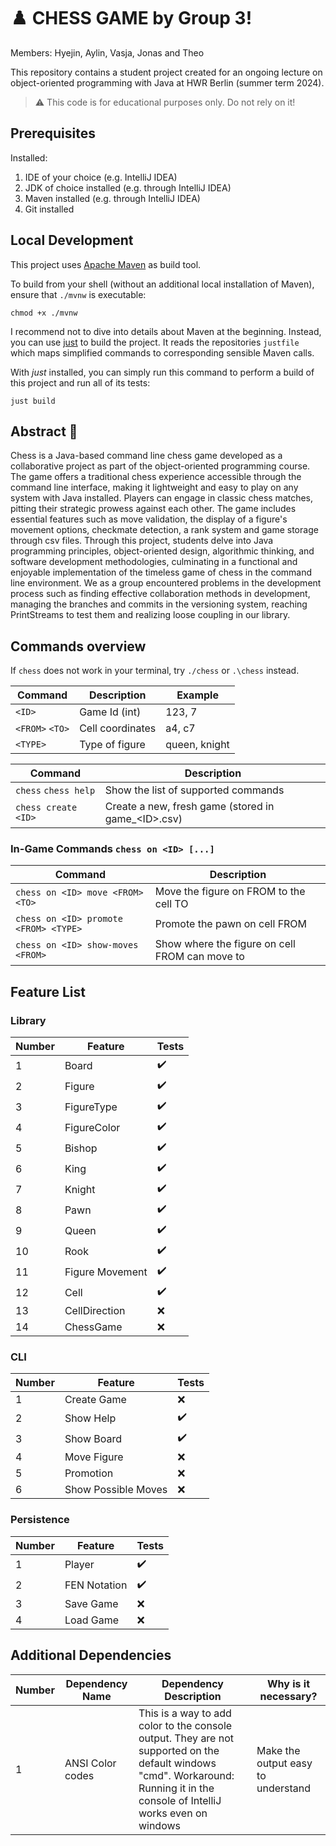 # ♟️ CHESS GAME by Group 3!
Members: Hyejin, Aylin, Vasja, Jonas and Theo

This repository contains a student project created for an ongoing lecture on object-oriented programming
with Java at HWR Berlin (summer term 2024).

> :warning: This code is for educational purposes only. Do not rely on it!

## Prerequisites

Installed:

1. IDE of your choice (e.g. IntelliJ IDEA)
2. JDK of choice installed (e.g. through IntelliJ IDEA)
3. Maven installed (e.g. through IntelliJ IDEA)
4. Git installed

## Local Development

This project uses [Apache Maven](https://maven.apache.org/) as build tool.

To build from your shell (without an additional local installation of Maven), ensure that `./mvnw`
is executable:

```
chmod +x ./mvnw
```

I recommend not to dive into details about Maven at the beginning.
Instead, you can use [just][just] to build the project.
It reads the repositories `justfile` which maps simplified commands to corresponding sensible Maven
calls.

With _just_ installed, you can simply run this command to perform a build of this project and run
all of its tests:

```
just build
```

## Abstract 📖

Chess is a Java-based command line chess game developed as a collaborative project as part of the object-oriented
programming course. The game offers a traditional chess experience accessible through the command line interface,
making it lightweight and easy to play on any system with Java installed. Players can engage in classic chess matches,
pitting their strategic prowess against each other. The game includes essential features such as move validation, the
display of a figure's movement options, checkmate detection, a rank system and game storage through csv files. Through
this project, students delve into Java programming principles, object-oriented design, algorithmic thinking, and
software development methodologies, culminating in a functional and enjoyable implementation of the timeless game of
chess in the command line environment. We as a group encountered problems in the development process such as finding
effective collaboration methods in development, managing the branches and commits in the versioning system,
reaching PrintStreams to test them and realizing loose coupling in our library.

## Commands overview

If `chess` does not work in your terminal, try `./chess` or `.\chess` instead.

| Command         | Description      | Example       |
|-----------------|------------------|---------------|
| `<ID>`          | Game Id (int)    | 123, 7        |
| `<FROM>` `<TO>` | Cell coordinates | a4, c7        |
| `<TYPE>`        | Type of figure   | queen, knight |

| Command              | Description                                         |
|----------------------|-----------------------------------------------------|
| `chess` `chess help` | Show the list of supported commands                 |
| `chess create <ID>`  | Create a new, fresh game (stored in game_\<ID>.csv) |

### In-Game Commands `chess on <ID> [...]`

| Command                               | Description                                    |
|---------------------------------------|------------------------------------------------|
| `chess on <ID> move <FROM> <TO>`      | Move the figure on FROM to the cell TO         |
| `chess on <ID> promote <FROM> <TYPE>` | Promote the pawn on cell FROM                  |
| `chess on <ID> show-moves <FROM>`     | Show where the figure on cell FROM can move to |

## Feature List

### Library

| Number | Feature         | Tests              |
|--------|-----------------|--------------------|
| 1      | Board           | :heavy_check_mark: |
| 2      | Figure          | :heavy_check_mark: |
| 3      | FigureType      | :heavy_check_mark: |
| 4      | FigureColor     | :heavy_check_mark: |
| 5      | Bishop          | :heavy_check_mark: |
| 6      | King            | :heavy_check_mark: |
| 7      | Knight          | :heavy_check_mark: |
| 8      | Pawn            | :heavy_check_mark: |
| 9      | Queen           | :heavy_check_mark: |
| 10     | Rook            | :heavy_check_mark: |
| 11     | Figure Movement | :heavy_check_mark: |
| 12     | Cell            | :heavy_check_mark: |
| 13     | CellDirection   | :x:                |
| 14     | ChessGame       | :x:                |

### CLI

| Number | Feature             | Tests              |
|--------|---------------------|--------------------|
| 1      | Create Game         | :x:                |
| 2      | Show Help           | :heavy_check_mark: |
| 3      | Show Board          | :heavy_check_mark: |
| 4      | Move Figure         | :x:                |
| 5      | Promotion           | :x:                |
| 6      | Show Possible Moves | :x:                |

### Persistence

| Number | Feature      | Tests              |
|--------|--------------|--------------------|
| 1      | Player       | :heavy_check_mark: |
| 2      | FEN Notation | :heavy_check_mark: |
| 3      | Save Game    | :x:                |
| 4      | Load Game    | :x:                |

## Additional Dependencies

| Number | Dependency Name  | Dependency Description                                                                                                                                                         | Why is it necessary?               |
|--------|------------------|--------------------------------------------------------------------------------------------------------------------------------------------------------------------------------|------------------------------------|
| 1      | ANSI Color codes | This is a way to add color to the console output. They are not supported on the default windows "cmd". Workaround: Running it in the console of IntelliJ works even on windows | Make the output easy to understand |

[maven]: https://maven.apache.org/

[just]: https://github.com/casey/just
